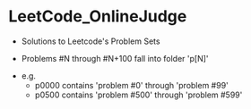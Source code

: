 # LeetCode_OnlineJudge

- Solutions to Leetcode's Problem Sets

- Problems #N through #N+100 fall into folder 'p[N]' 

* e.g.
  - p0000 contains 'problem #0' through 'problem #99'
  - p0500 contains 'problem #500' through 'problem #599'
